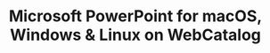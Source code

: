 ---
name: Microsoft PowerPoint
category: Productivity
featured: true
title: 'Microsoft PowerPoint for macOS, Windows & Linux on WebCatalog'
key: microsoft-powerpoint
fullUrl: 'https://office.live.com/start/PowerPoint.aspx'
hostname: office.live.com

---